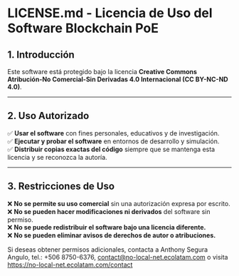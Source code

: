 # **LICENSE.md - Licencia de Uso del Software Blockchain PoE**

## **1. Introducción**

Este software está protegido bajo la licencia **Creative Commons Atribución-No Comercial-Sin Derivadas 4.0 Internacional (CC BY-NC-ND 4.0)**. 

---

## **2. Uso Autorizado**

✅ **Usar el software** con fines personales, educativos y de investigación.  
✅ **Ejecutar y probar el software** en entornos de desarrollo y simulación.  
✅ **Distribuir copias exactas del código** siempre que se mantenga esta licencia y se reconozca la autoría.  

---

## **3. Restricciones de Uso**

❌ **No se permite su uso comercial** sin una autorización expresa por escrito.  
❌ **No se pueden hacer modificaciones ni derivados** del software sin permiso.  
❌ **No se puede redistribuir el software bajo una licencia diferente.**  
❌ **No se pueden eliminar avisos de derechos de autor o atribuciones.**  

Si deseas obtener permisos adicionales, contacta a Anthony Segura Angulo, tel.: +506 8750-6376, contact@no-local-net.ecolatam.com o visita https://no-local-net.ecolatam.com/contact
